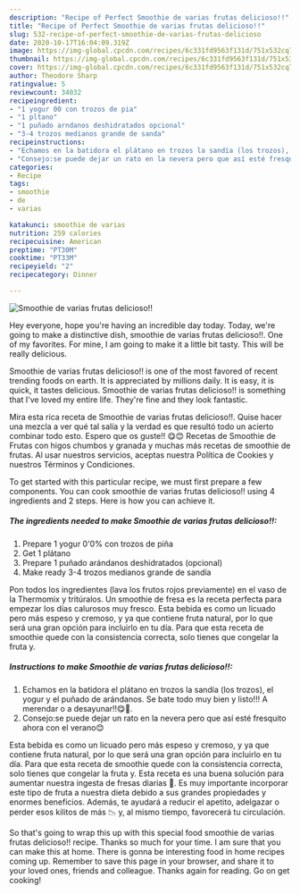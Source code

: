 ```yaml
---
description: "Recipe of Perfect Smoothie de varias frutas delicioso!!"
title: "Recipe of Perfect Smoothie de varias frutas delicioso!!"
slug: 532-recipe-of-perfect-smoothie-de-varias-frutas-delicioso
date: 2020-10-17T16:04:09.319Z
image: https://img-global.cpcdn.com/recipes/6c331fd9563f131d/751x532cq70/smoothie-de-varias-frutas-delicioso-foto-principal.jpg
thumbnail: https://img-global.cpcdn.com/recipes/6c331fd9563f131d/751x532cq70/smoothie-de-varias-frutas-delicioso-foto-principal.jpg
cover: https://img-global.cpcdn.com/recipes/6c331fd9563f131d/751x532cq70/smoothie-de-varias-frutas-delicioso-foto-principal.jpg
author: Theodore Sharp
ratingvalue: 5
reviewcount: 34032
recipeingredient:
- "1 yogur 00 con trozos de pia"
- "1 pltano"
- "1 puñado arndanos deshidratados opcional"
- "3-4 trozos medianos grande de sanda"
recipeinstructions:
- "Echamos en la batidora el plátano en trozos la sandía (los trozos), el yogur y el puñado de arándanos. Se bate todo muy bien y listo!!! A merendar o a desayunar!!😋🤗."
- "Consejo:se puede dejar un rato en la nevera pero que así esté fresquito ahora con el verano😊"
categories:
- Recipe
tags:
- smoothie
- de
- varias

katakunci: smoothie de varias 
nutrition: 259 calories
recipecuisine: American
preptime: "PT30M"
cooktime: "PT33M"
recipeyield: "2"
recipecategory: Dinner

---
```



![Smoothie de varias frutas delicioso!!](https://img-global.cpcdn.com/recipes/6c331fd9563f131d/751x532cq70/smoothie-de-varias-frutas-delicioso-foto-principal.jpg)

Hey everyone, hope you're having an incredible day today. Today, we're going to make a distinctive dish, smoothie de varias frutas delicioso!!. One of my favorites. For mine, I am going to make it a little bit tasty. This will be really delicious.

Smoothie de varias frutas delicioso!! is one of the most favored of recent trending foods on earth. It is appreciated by millions daily. It is easy, it is quick, it tastes delicious. Smoothie de varias frutas delicioso!! is something that I've loved my entire life. They're fine and they look fantastic.

Mira esta rica receta de Smoothie de varias frutas delicioso!!. Quise hacer una mezcla a ver qué tal salía y la verdad es que resultó todo un acierto combinar todo esto. Espero que os guste!! 😋😊 Recetas de Smoothie de Frutas con higos chumbos y granada y muchas más recetas de smoothie de frutas. Al usar nuestros servicios, aceptas nuestra Política de Cookies y nuestros Términos y Condiciones.


To get started with this particular recipe, we must first prepare a few components. You can cook smoothie de varias frutas delicioso!! using 4 ingredients and 2 steps. Here is how you can achieve it.

<!--inarticleads1-->

##### The ingredients needed to make Smoothie de varias frutas delicioso!!:

1. Prepare 1 yogur 0&#39;0% con trozos de piña
1. Get 1 plátano
1. Prepare 1 puñado arándanos deshidratados (opcional)
1. Make ready 3-4 trozos medianos grande de sandía


Pon todos los ingredientes (lava los frutos rojos previamente) en el vaso de la Thermomix y tritúralos. Un smoothie de fresa es la receta perfecta para empezar los días calurosos muy fresco. Esta bebida es como un licuado pero más espeso y cremoso, y ya que contiene fruta natural, por lo que será una gran opción para incluirlo en tu día. Para que esta receta de smoothie quede con la consistencia correcta, solo tienes que congelar la fruta y. 

<!--inarticleads2-->

##### Instructions to make Smoothie de varias frutas delicioso!!:

1. Echamos en la batidora el plátano en trozos la sandía (los trozos), el yogur y el puñado de arándanos. Se bate todo muy bien y listo!!! A merendar o a desayunar!!😋🤗.
1. Consejo:se puede dejar un rato en la nevera pero que así esté fresquito ahora con el verano😊


Esta bebida es como un licuado pero más espeso y cremoso, y ya que contiene fruta natural, por lo que será una gran opción para incluirlo en tu día. Para que esta receta de smoothie quede con la consistencia correcta, solo tienes que congelar la fruta y. Esta receta es una buena solución para aumentar nuestra ingesta de fresas diarias 📆. Es muy importante incorporar este tipo de fruta a nuestra dieta debido a sus grandes propiedades y enormes beneficios. Además, te ayudará a reducir el apetito, adelgazar o perder esos kilitos de más 📉 y, al mismo tiempo, favorecerá tu circulación. 

So that's going to wrap this up with this special food smoothie de varias frutas delicioso!! recipe. Thanks so much for your time. I am sure that you can make this at home. There is gonna be interesting food in home recipes coming up. Remember to save this page in your browser, and share it to your loved ones, friends and colleague. Thanks again for reading. Go on get cooking!
